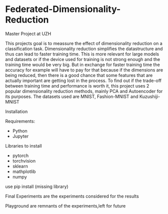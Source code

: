 # Federated-Dimensionality-Reduction
Master Project at UZH

This projects goal is to meassure the effect of dimensionality reduction on a classification task. Dimensionality reduction  simplifies the datastructure and thus can lead to faster training time. This is more relevant for large models and datasets or if the device used for training is not strong enough and the training time would be very big. But in exchange for faster training time the accuracy for example will have to pay for that because if the dimensions are being reduced, then there is a good chance that some features that are actually important are getting lost in the process. To find out if the trade-off between training time and performance is worth it, this project uses 2 popular dimensionality reduction methods, mainly PCA and Autoencoder for its purposes.
The datasets used are MNIST, Fashion-MNIST and Kuzushiji-MNIST

Installation

Requirements:
- Python
- Jupyter

Libraries to install

- pytorch
- torchvision
- sklearn
- mathplotlib
- numpy

use pip install (missing library)

Final Experiments are the experiments considered for the results

Playground are remnants of the experiments,left for future

